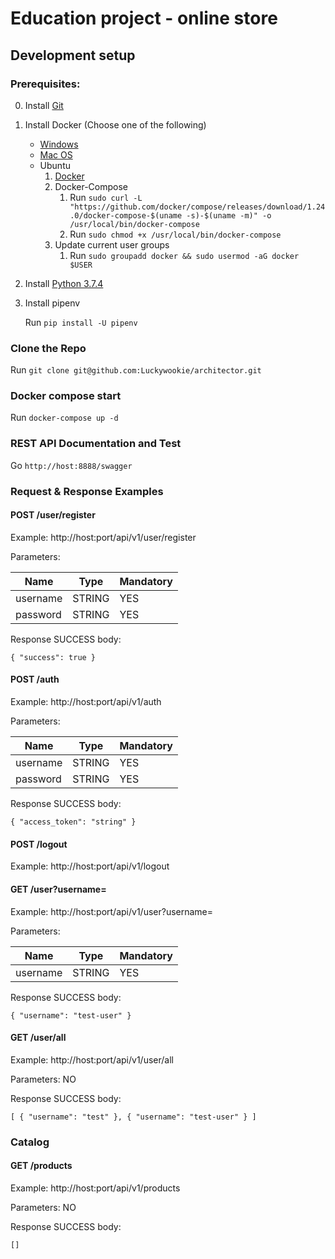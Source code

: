 # Education project - online store

## Development setup

### Prerequisites:

0) Install [Git](https://git-scm.com/book/en/v2/Getting-Started-Installing-Git)
1) Install Docker (Choose one of the following)
    * [Windows](https://hub.docker.com/editions/community/docker-ce-desktop-windows)
    * [Mac OS](https://hub.docker.com/editions/community/docker-ce-desktop-mac)
    * Ubuntu
        1) [Docker](https://docs.docker.com/install/linux/docker-ce/ubuntu/)
        2) Docker-Compose    
            1) Run `sudo curl -L "https://github.com/docker/compose/releases/download/1.24.0/docker-compose-$(uname -s)-$(uname -m)" -o /usr/local/bin/docker-compose`
            2) Run `sudo chmod +x /usr/local/bin/docker-compose`
        3) Update current user groups
            1) Run `sudo groupadd docker && sudo usermod -aG docker $USER`
2) Install [Python 3.7.4](https://www.python.org/downloads/)
3) Install pipenv
    
    Run `pip install -U pipenv` 

### Clone the Repo

Run `git clone git@github.com:Luckywookie/architector.git`


### Docker compose start

Run `docker-compose up -d`


### REST API Documentation and Test

Go `http://host:8888/swagger`


### Request & Response Examples

#### POST /user/register

Example: http://host:port/api/v1/user/register

Parameters:

|   **Name**    |   **Type**    | **Mandatory** |
| ------------- | ------------- | ------------- |
|   username    |    STRING     |      YES      |
|   password    |    STRING     |      YES      |

Response SUCCESS body:

`
{
    "success": true
}
`

#### POST /auth

Example: http://host:port/api/v1/auth

Parameters:

|   **Name**    |   **Type**    | **Mandatory** |
| ------------- | ------------- | ------------- |
|   username    |    STRING     |      YES      |
|   password    |    STRING     |      YES      |

Response SUCCESS body:

`
{
    "access_token": "string"
}
`

#### POST /logout

Example: http://host:port/api/v1/logout


#### GET /user?username=<username>

Example: http://host:port/api/v1/user?username=<username>

Parameters:

|   **Name**    |   **Type**    | **Mandatory** |
| ------------- | ------------- | ------------- |
|   username    |    STRING     |      YES      |

Response SUCCESS body:

`
{
    "username": "test-user"
}
`


#### GET /user/all

Example: http://host:port/api/v1/user/all

Parameters: NO

Response SUCCESS body:

`
[
    {
        "username": "test"
    },
    {
        "username": "test-user"
    }
]
`

### Catalog

#### GET /products

Example: http://host:port/api/v1/products

Parameters: NO

Response SUCCESS body:

`
[]
`



